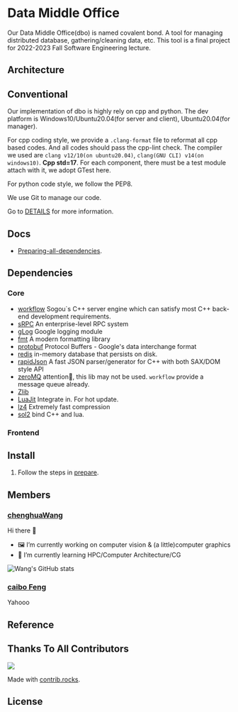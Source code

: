 # Data Middle Office

Our Data Middle Office(dbo) is named covalent bond. A tool for managing distributed database, gathering/cleaning data, etc. This tool is a final project for 2022-2023 Fall Software Engineering lecture.

## Architecture

## Conventional

Our implementation of dbo is highly rely on cpp and python. The dev platform is Windows10/Ubuntu20.04(for server and client), Ubuntu20.04(for manager).

For cpp coding style, we provide a `.clang-format` file to reformat all cpp based codes. And all codes should pass the cpp-lint check. The compiler we used are `clang v12/10(on ubuntu20.04)`, `clang(GNU CLI) v14(on windows10)`. **Cpp std=17**. For each component, there must be a test module attach with it, we adopt GTest here.

For python code style, we follow the PEP8.

We use Git to manage our code.

Go to [DETAILS](./docs/prepare.md) for more information.

## Docs

* [Preparing-all-dependencies](./docs/prepare.md).

## Dependencies

### Core

* [workflow](https://github.com/sogou/workflow) Sogou`s C++ server engine which can satisfy most C++ back-end development requirements.
* [sRPC](https://github.com/sogou/srpc) An enterprise-level RPC system
* [gLog](https://github.com/google/glog) Google logging module
* [fmt](https://github.com/fmtlib/fmt) A modern formatting library
* [protobuf](https://github.com/protocolbuffers/protobuf) Protocol Buffers - Google's data interchange format
* [redis](https://github.com/redis/redis) in-memory database that persists on disk.
* [rapidJson](https://github.com/Tencent/rapidjson) A fast JSON parser/generator for C++ with both SAX/DOM style API
* [zeroMQ](https://github.com/zeromq/libzmq) attention👀, this lib may not be used. `workflow` provide a message queue already.
* [Zlib](https://github.com/madler/zlib)
* [LuaJit](https://github.com/LuaJIT/LuaJIT) Integrate in. For hot update.
* [lz4](https://github.com/lz4/lz4) Extremely fast compression
* [sol2](https://github.com/ThePhD/sol2) bind C++ and lua.

### Frontend

## Install

1. Follow the steps in [prepare](./docs/prepare.md).

## Members

### [chenghuaWang](https://github.com/chenghuaWang)

Hi there 👋

- 🖼️ I’m currently working on computer vision & (a little)computer graphics
- 🌱 I’m currently learning HPC/Computer Architecture/CG

![Wang's GitHub stats](https://github-readme-stats.vercel.app/api?username=chenghuaWang&bg_color=30,e96443,904e95&title_color=fff&text_color=fff)

### [caibo Feng](https://github.com/caibofeng)

Yahooo

## Reference

## Thanks To All Contributors

<a href="https://github.com/chenghuaWang/covalentBond/graphs/contributors">
  <img src="https://contrib.rocks/image?repo=chenghuaWang/covalentBond" />
</a>

Made with [contrib.rocks](https://contrib.rocks).

## License
